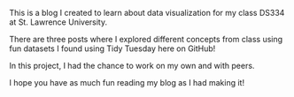 This is a blog I created to learn about data visualization for my class DS334 at St. Lawrence University.

There are three posts where I explored different concepts from class using fun datasets I found using Tidy Tuesday here on GitHub!

In this project, I had the chance to work on my own and with peers.

I hope you have as much fun reading my blog as I had making it!
